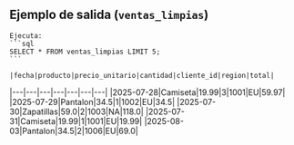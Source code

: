 ## Ejemplo de salida (`ventas_limpias`)

    Ejecuta:
    ```sql
    SELECT * FROM ventas_limpias LIMIT 5;
    ```

    |fecha|producto|precio_unitario|cantidad|cliente_id|region|total|
|---|---|---|---|---|---|---|
|2025-07-28|Camiseta|19.99|3|1001|EU|59.97|
|2025-07-29|Pantalon|34.5|1|1002|EU|34.5|
|2025-07-30|Zapatillas|59.0|2|1003|NA|118.0|
|2025-07-31|Camiseta|19.99|1|1001|EU|19.99|
|2025-08-03|Pantalon|34.5|2|1006|EU|69.0|
